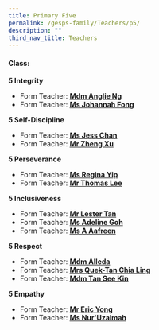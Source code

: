 ```yaml
---
title: Primary Five
permalink: /gesps-family/Teachers/p5/
description: ""
third_nav_title: Teachers
---
```

#### Class:

**5 Integrity**

*   Form Teacher: **[Mdm Anglie Ng](mailto:Ng_Sor_Ling_Anglie@schools.gov.sg)**
*   Form Teacher: **[Ms Johannah Fong](mailto:johannah_fong_yun_wen@schools.gov.sg)**

**5 Self-Discipline**

*   Form Teacher: **[Ms Jess Chan](mailto:chan_hoon_seah@schools.gov.sg)**
*   Form Teacher: **[Mr Zheng Xu](mailto:zheng_xu@schools.gov.sg)**

**5 Perseverance**  

*   Form Teacher: **[Ms Regina Yip](mailto:yip_lai_kuan@schools.gov.sg)**
*   Form Teacher: **[Mr Thomas Lee](mailto:lee_tee_kai_thomas@schools.gov.sg)**

**5 Inclusiveness**

*   Form Teacher: **[Mr Lester Tan](mailto:tan_meng_fai_lester@schools.gov.sg)**
*   Form Teacher: **[Ms Adeline Goh](mailto:adeline_goh_pei_yin@schools.gov.sg)**
*   Form Teacher: **[Ms A Aafreen](mailto:a_aafreen_fathima@schools.gov.sg)**

**5 Respect**

*   Form Teacher: **[Mdm Alleda](mailto:alleda_baba@schools.gov.sg)**
*   Form Teacher: **[Mrs Quek-Tan Chia Ling](mailto:tan_chia_ling@schools.gov.sg)**
*   Form Teacher: **[Mdm Tan See Kin](mailto:tan_see_kin@schools.gov.sg)**

**5 Empathy**

*   Form Teacher: **[Mr Eric Yong](mailto:yong_junxiong_eric@schools.gov.sg)**
*   Form Teacher: **[Ms Nur'Uzaimah](mailto:nur_uzaimah_fadzali@schools.gov.sg)**